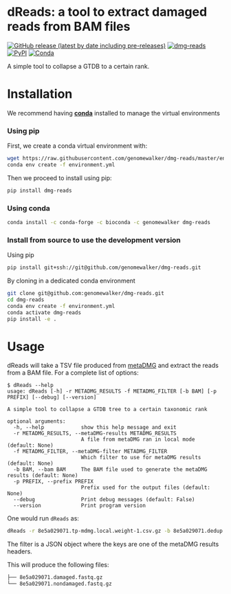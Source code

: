 
# dReads: a tool to extract damaged reads from BAM files


[![GitHub release (latest by date including pre-releases)](https://img.shields.io/github/v/release/genomewalker/dmg-reads?include_prereleases&label=version)](https://github.com/genomewalker/dmg-reads/releases) [![dmg-reads](https://github.com/genomewalker/dmg-reads/workflows/dReads_ci/badge.svg)](https://github.com/genomewalker/dmg-reads/actions) [![PyPI](https://img.shields.io/pypi/v/dmg-reads)](https://pypi.org/project/dmg-reads/) [![Conda](https://img.shields.io/conda/v/genomewalker/dmg-reads)](https://anaconda.org/genomewalker/dmg-reads)

A simple tool to collapse a GTDB to a certain rank.

# Installation

We recommend having [**conda**](https://docs.conda.io/en/latest/) installed to manage the virtual environments

### Using pip

First, we create a conda virtual environment with:

```bash
wget https://raw.githubusercontent.com/genomewalker/dmg-reads/master/environment.yml
conda env create -f environment.yml
```

Then we proceed to install using pip:

```bash
pip install dmg-reads
```

### Using conda

```bash
conda install -c conda-forge -c bioconda -c genomewalker dmg-reads
```

### Install from source to use the development version

Using pip

```bash
pip install git+ssh://git@github.com/genomewalker/dmg-reads.git
```

By cloning in a dedicated conda environment

```bash
git clone git@github.com:genomewalker/dmg-reads.git
cd dmg-reads
conda env create -f environment.yml
conda activate dmg-reads
pip install -e .
```


# Usage

dReads will take a TSV file produced from [metaDMG](https://metadmg-dev.github.io/metaDMG-core/) and extract the reads from a BAM file. 
For a complete list of options:

```
$ dReads --help
usage: dReads [-h] -r METADMG_RESULTS -f METADMG_FILTER [-b BAM] [-p PREFIX] [--debug] [--version]

A simple tool to collapse a GTDB tree to a certain taxonomic rank

optional arguments:
  -h, --help            show this help message and exit
  -r METADMG_RESULTS, --metaDMG-results METADMG_RESULTS
                        A file from metaDMG ran in local mode (default: None)
  -f METADMG_FILTER, --metaDMG-filter METADMG_FILTER
                        Which filter to use for metaDMG results (default: None)
  -b BAM, --bam BAM     The BAM file used to generate the metaDMG results (default: None)
  -p PREFIX, --prefix PREFIX
                        Prefix used for the output files (default: None)
  --debug               Print debug messages (default: False)
  --version             Print program version
```

One would run `dReads` as:

```bash
dReads -r 8e5a029071.tp-mdmg.local.weight-1.csv.gz -b 8e5a029071.dedup.filtered.bam -f '{ "Bayesian_D_max": 0.1, "Bayesian_z": 2.5 }' -b 8e5a029071.dedup.filtered.bam  --only-damaged
```

The filter is a JSON object where the keys are one of the metaDMG results headers.

This will produce the following files:

```bash
├── 8e5a029071.damaged.fastq.gz 
└── 8e5a029071.nondamaged.fastq.gz
```



